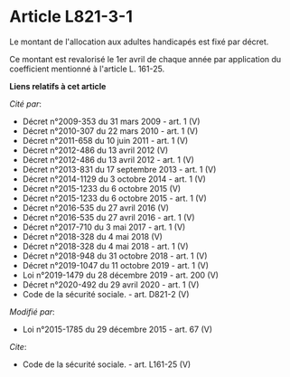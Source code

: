 # Article L821-3-1

Le montant de l'allocation aux adultes handicapés est fixé par décret. 

Ce montant est revalorisé le 1er avril de chaque année par application du coefficient mentionné à l'article L. 161-25.

**Liens relatifs à cet article**

_Cité par_:

  - Décret n°2009-353 du 31 mars 2009 - art. 1 (V)
  - Décret n°2010-307 du 22 mars 2010 - art. 1 (V)
  - Décret n°2011-658 du 10 juin 2011 - art. 1 (V)
  - Décret n°2012-486 du 13 avril 2012 (V)
  - Décret n°2012-486 du 13 avril 2012 - art. 1 (V)
  - Décret n°2013-831 du 17 septembre 2013 - art. 1 (V)
  - Décret n°2014-1129 du 3 octobre 2014 - art. 1 (V)
  - Décret n°2015-1233 du 6 octobre 2015 (V)
  - Décret n°2015-1233 du 6 octobre 2015 - art. 1 (V)
  - Décret n°2016-535 du 27 avril 2016 (V)
  - Décret n°2016-535 du 27 avril 2016 - art. 1 (V)
  - Décret n°2017-710 du 3 mai 2017 - art. 1 (V)
  - Décret n°2018-328 du 4 mai 2018 (V)
  - Décret n°2018-328 du 4 mai 2018 - art. 1 (V)
  - Décret n°2018-948 du 31 octobre 2018 - art. 1 (V)
  - Décret n°2019-1047 du 11 octobre 2019 - art. 1 (V)
  - Loi n°2019-1479 du 28 décembre 2019 - art. 200 (V)
  - Décret n°2020-492 du 29 avril 2020 - art. 1 (V)
  - Code de la sécurité sociale. - art. D821-2 (V)

_Modifié par_:

  - Loi n°2015-1785 du 29 décembre 2015 - art. 67 (V)

_Cite_:

  - Code de la sécurité sociale. - art. L161-25 (V)

